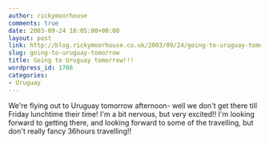 ```yaml
---
author: rickymoorhouse
comments: true
date: 2003-09-24 18:05:00+00:00
layout: post
link: http://blog.rickymoorhouse.co.uk/2003/09/24/going-to-uruguay-tomorrow/
slug: going-to-uruguay-tomorrow
title: Going to Uruguay tomorrow!!!
wordpress_id: 1708
categories:
- Uruguay
---
```


We're flying out to Uruguay tomorrow afternoon- well we don't get there till Friday lunchtime their time! I'm a bit nervous, but very excited!! I'm looking forward to getting there, and looking forward to some of the travelling, but don't really fancy 36hours travelling!!
